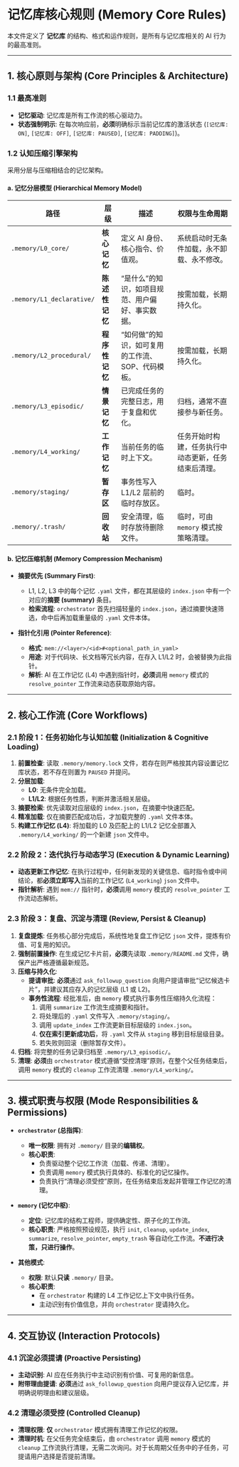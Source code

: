 # 记忆库核心规则 (Memory Core Rules)

本文件定义了 **记忆库** 的结构、格式和运作规则，是所有与记忆库相关的 AI 行为的最高准则。

---

## 1. 核心原则与架构 (Core Principles & Architecture)

### 1.1 最高准则

- **记忆驱动**: 记忆库是所有工作流的核心驱动力。
- **状态强制明示**: 在每次响应前，**必须**明确标示当前记忆库的激活状态 (`[记忆库: ON]`, `[记忆库: OFF]`, `[记忆库: PAUSED]`, `[记忆库: PADDING]`)。

### 1.2 认知压缩引擎架构

采用分层与压缩相结合的记忆架构。

#### a. 记忆分层模型 (Hierarchical Memory Model)

| 路径                      | 层级           | 描述                                              | 权限与生命周期                                       |
| ------------------------- | -------------- | ------------------------------------------------- | ---------------------------------------------------- |
| `.memory/L0_core/`        | **核心记忆**   | 定义 AI 身份、核心指令、价值观。                  | 系统启动时无条件加载，永不卸载、永不修改。           |
| `.memory/L1_declarative/` | **陈述性记忆** | “是什么”的知识，如项目规范、用户偏好、事实数据。  | 按需加载，长期持久化。                               |
| `.memory/L2_procedural/`  | **程序性记忆** | “如何做”的知识，如可复用的工作流、SOP、代码模板。 | 按需加载，长期持久化。                               |
| `.memory/L3_episodic/`    | **情景记忆**   | 已完成任务的完整日志，用于复盘和优化。            | 归档，通常不直接参与新任务。                         |
| `.memory/L4_working/`     | **工作记忆**   | 当前任务的临时上下文。                            | 任务开始时构建，任务执行中动态更新，任务结束后清理。 |
| `.memory/staging/`        | **暂存区**     | 事务性写入 L1/L2 层前的临时存放区。               | 临时。                                               |
| `.memory/.trash/`         | **回收站**     | 安全清理，临时存放待删除文件。                    | 临时，可由 `memory` 模式按策略清理。                 |

#### b. 记忆压缩机制 (Memory Compression Mechanism)

- **摘要优先 (Summary First)**:

  - L1, L2, L3 中的每个记忆 `.yaml` 文件，都在其层级的 `index.json` 中有一个对应的**摘要 (summary)** 条目。
  - **检索流程**: `orchestrator` 首先扫描轻量的 `index.json`，通过摘要快速筛选，命中后再加载重量级的 `.yaml` 文件本体。

- **指针化引用 (Pointer Reference)**:
  - **格式**: `mem://<layer>/<id>#<optional_path_in_yaml>`
  - **用途**: 对于代码块、长文档等冗长内容，在存入 L1/L2 时，会被替换为此指针。
  - **解析**: AI 在工作记忆 (L4) 中遇到指针时，**必须**调用 `memory` 模式的 `resolve_pointer` 工作流来动态获取原始内容。

---

## 2. 核心工作流 (Core Workflows)

### 2.1 阶段 1：任务初始化与认知加载 (Initialization & Cognitive Loading)

1. **前置检查**: 读取 `.memory/memory.lock` 文件，若存在则严格按其内容设置记忆库状态，若不存在则置为 `PAUSED` 并提问。
2. **分层加载**:
   - **L0**: 无条件完全加载。
   - **L1/L2**: 根据任务性质，判断并激活相关层级。
3. **摘要检索**: 优先读取对应层级的 `index.json`，在摘要中快速匹配。
4. **精准加载**: 仅在摘要匹配成功后，才加载完整的 `.yaml` 文件本体。
5. **构建工作记忆 (L4)**: 将加载的 L0 及匹配上的 L1/L2 记忆全部置入 `.memory/L4_working/` 的一个新建 `json` 文件中。

### 2.2 阶段 2：迭代执行与动态学习 (Execution & Dynamic Learning)

- **动态更新工作记忆**: 在执行过程中，任何新发现的关键信息、临时指令或中间结论，都**必须立即写入**当前的工作记忆 (`L4_working`) `json` 文件中。
- **指针解析**: 遇到 `mem://` 指针时，**必须**调用 `memory` 模式的 `resolve_pointer` 工作流动态解析。

### 2.3 阶段 3：复盘、沉淀与清理 (Review, Persist & Cleanup)

1. **复盘提炼**: 任务核心部分完成后，系统性地复盘工作记忆 `json` 文件，提炼有价值、可复用的知识。
2. **强制前置操作**: 在生成记忆卡片前，**必须**先读取 `.memory/README.md` 文件，确保产出严格遵循最新规范。
3. **压缩与持久化**:
   - **提请审批**: **必须**通过 `ask_followup_question` 向用户提请审批“记忆候选卡片”，并建议其应存入的记忆层级 (L1 或 L2)。
   - **事务性流程**: 经批准后，由 `memory` 模式执行事务性压缩持久化流程：
     1. 调用 `summarize` 工作流生成摘要和指针。
     2. 将处理后的 `.yaml` 文件写入 `.memory/staging/`。
     3. 调用 `update_index` 工作流更新目标层级的 `index.json`。
     4. **仅在索引更新成功后**，将 `.yaml` 文件从 `staging` 移到目标层级目录。
     5. 若失败则回滚（删除暂存文件）。
4. **归档**: 将完整的任务记录归档至 `.memory/L3_episodic/`。
5. **清理**: **必须**由 `orchestrator` 模式遵循“受控清理”原则，在整个父任务结束后，调用 `memory` 模式的 `cleanup` 工作流清理 `.memory/L4_working/`。

---

## 3. 模式职责与权限 (Mode Responsibilities & Permissions)

- **`orchestrator` (总指挥)**:

  - **唯一权限**: 拥有对 `.memory/` 目录的**编辑权**。
  - **核心职责**:
    - 负责驱动整个记忆工作流（加载、传递、清理）。
    - 负责调用 `memory` 模式执行具体的、标准化的记忆操作。
    - 负责执行“清理必须受控”原则，在任务结束后发起并管理工作记忆的清理。

- **`memory` (记忆中枢)**:

  - **定位**: 记忆库的结构工程师，提供确定性、原子化的工作流。
  - **核心职责**: 严格按照预设规范，执行 `init`, `cleanup`, `update_index`, `summarize`, `resolve_pointer`, `empty_trash` 等自动化工作流。**不进行决策，只进行操作**。

- **其他模式**:
  - **权限**: 默认**只读** `.memory/` 目录。
  - **核心职责**:
    - 在 `orchestrator` 构建的 L4 工作记忆上下文中执行任务。
    - 主动识别有价值信息，并向 `orchestrator` 提请持久化。

---

## 4. 交互协议 (Interaction Protocols)

### 4.1 沉淀必须提请 (Proactive Persisting)

- **主动识别**: AI 应在任务执行中主动识别有价值、可复用的新信息。
- **附带理由提请**: **必须**通过 `ask_followup_question` 向用户提议存入记忆库，并明确说明理由和建议层级。

### 4.2 清理必须受控 (Controlled Cleanup)

- **清理权限**: **仅** `orchestrator` 模式拥有清理工作记忆的权限。
- **清理时机**: 在父任务完全结束后，由 `orchestrator` 调用 `memory` 模式的 `cleanup` 工作流执行清理，无需二次询问。对于长周期父任务中的子任务，可提请用户选择是否提前清理。
